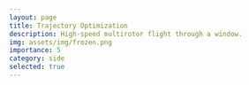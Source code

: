 ```yaml
---
layout: page
title: Trajectory Optimization
description: High-speed multirotor flight through a window.
img: assets/img/frozen.png
importance: 5
category: side
selected: true
---
```


